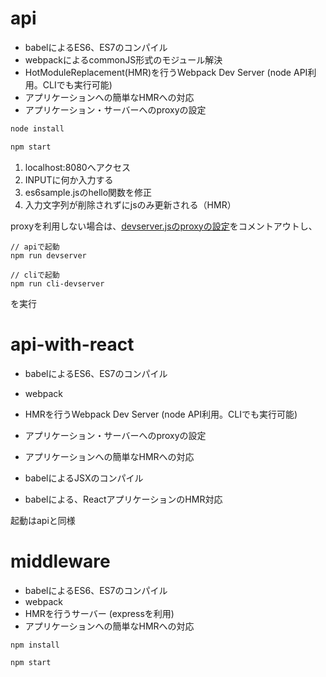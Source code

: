 # api
- babelによるES6、ES7のコンパイル
- webpackによるcommonJS形式のモジュール解決
- HotModuleReplacement(HMR)を行うWebpack Dev Server (node API利用。CLIでも実行可能)
- アプリケーションへの簡単なHMRへの対応
- アプリケーション・サーバーへのproxyの設定


```js
node install

npm start

```

1. localhost:8080へアクセス
2. INPUTに何か入力する
3. es6sample.jsのhello関数を修正
4. 入力文字列が削除されずにjsのみ更新される（HMR）

proxyを利用しない場合は、[devserver.jsのproxyの設定](https://github.com/haradakunihiko/devserver-boilerplate/blob/master/api/devserver.js#L22)をコメントアウトし、


```
// apiで起動
npm run devserver

// cliで起動
npm run cli-devserver
```

を実行

# api-with-react
- babelによるES6、ES7のコンパイル
- webpack
- HMRを行うWebpack Dev Server (node API利用。CLIでも実行可能)
- アプリケーション・サーバーへのproxyの設定
- アプリケーションへの簡単なHMRへの対応

- babelによるJSXのコンパイル
- babelによる、ReactアプリケーションのHMR対応

起動はapiと同様

# middleware
- babelによるES6、ES7のコンパイル
- webpack
- HMRを行うサーバー (expressを利用)
- アプリケーションへの簡単なHMRへの対応

```
npm install

npm start
```
